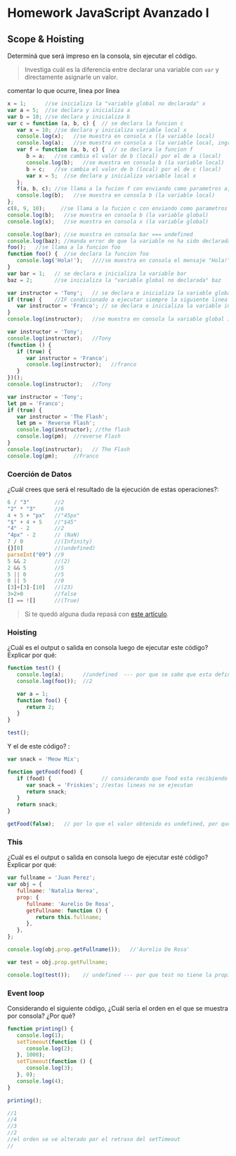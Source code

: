 # Homework JavaScript Avanzado I

## Scope & Hoisting

Determiná que será impreso en la consola, sin ejecutar el código.

> Investiga cuál es la diferencia entre declarar una variable con `var` y directamente asignarle un valor.

<!-- 
Con la palabra clave var. Por ejemplo, var x = 42. Esta sintaxis se puede utilizar para declarar variables locales y globales, dependiendo del contexto de ejecución.

Con la palabra clave const o let. Por ejemplo, let y = 13. Esta sintaxis se puede utilizar para declarar una variable local con ámbito de bloque. (Ve el Ámbito de variables abajo.) 

También puedes simplemente asignar un valor a una variable. Por ejemplo, x = 42. Este formulario crea una variable global no declarada. También genera una advertencia estricta de JavaScript. Las variables globales no declaradas a menudo pueden provocar un comportamiento inesperado. Por lo tanto, se desaconseja utilizar variables globales no declaradas.
-->

comentar lo que ocurre, linea por linea


```javascript
x = 1;      //se inicializa la "variable global no declarada" x
var a = 5;  //se declara y inicializa a
var b = 10; //se declara y inicializa b
var c = function (a, b, c) {  // se declara la funcion c
   var x = 10; //se declara y inicializa variable local x
   console.log(x);   //se muestra en consola x (la variable local)
   console.log(a);   //se muestra en consola a (la variable local, ingresada por parametro)
   var f = function (a, b, c) {  // se declara la funcion f
      b = a;   //se cambia el valor de b (local) por el de a (local)
      console.log(b);   //se muestra en consola b (la variable local)
      b = c;   //se cambia el valor de b (local) por el de c (local)
      var x = 5;  //se declara y inicializa variable local x
   };
   f(a, b, c); //se llama a la fucion f con enviando como parametros a,b,c (variables locales)
   console.log(b);   //se muestra en consola b (la variable local)
};
c(8, 9, 10);     //se llama a la fucion c con enviando como parametros valores numericos
console.log(b);   //se muestra en consola b (la variable global)
console.log(x);   //se muestra en consola x (la variable global)
```

```javascript
console.log(bar); //se muestra en consola bar === undefined
console.log(baz); //manda error de que la variable no ha sido declarada
foo();   //se llama a la funcion foo
function foo() {  //se declara la funcion foo
   console.log('Hola!');   ////se muestra en consola el mensaje "Hola!"
}
var bar = 1;   // se declara e inicializa la variable bar
baz = 2;       //se inicializa la "variable global no declarada" baz
```

```javascript
var instructor = 'Tony';   // se declara e inicializa la variable global instructor
if (true) {    //IF condicionado a ejecutar siempre la siguiente linea
   var instructor = 'Franco'; // se declara e inicializa la variable instructor modificando el valor de la variable global
}
console.log(instructor);   //se muestra en consola la variable global instructor
```

```javascript
var instructor = 'Tony';   
console.log(instructor);   //Tony
(function () {
   if (true) {
      var instructor = 'Franco';
      console.log(instructor);   //franco
   }
})();
console.log(instructor);   //Tony
```

```javascript
var instructor = 'Tony';
let pm = 'Franco';
if (true) {
   var instructor = 'The Flash';
   let pm = 'Reverse Flash';
   console.log(instructor); //the flash
   console.log(pm);  //reverse Flash
}
console.log(instructor);   // The Flash
console.log(pm);     //Franco
```

### Coerción de Datos

¿Cuál crees que será el resultado de la ejecución de estas operaciones?:

```javascript
6 / "3"        //2
"2" * "3"      //6
4 + 5 + "px"   //"45px"
"$" + 4 + 5    //"$45"
"4" - 2        //2
"4px" - 2      // (NaN)
7 / 0          //(Infinity)
{}[0]          //(undefined)
parseInt("09") //9
5 && 2         //(2)
2 && 5         //5
5 || 0         //5
0 || 5         //0
[3]+[3]-[10]   //(23)
3>2>0          //false
[] == ![]      //(True)
```

> Si te quedó alguna duda repasá con [este artículo](http://javascript.info/tutorial/object-conversion).

### Hoisting

¿Cuál es el output o salida en consola luego de ejecutar este código? Explicar por qué:

```javascript
function test() {
   console.log(a);      //undefined  --- por que se sabe que esta definida, pero no se ejecuta el contenido, sino hasta que es llamada en la linea 124
   console.log(foo());  //2

   var a = 1;
   function foo() {
      return 2;
   }
}

test();
```

Y el de este código? :

```javascript
var snack = 'Meow Mix';

function getFood(food) {
   if (food) {                // considerando que food esta recibiendo false como parametro
      var snack = 'Friskies'; //estas lineas no se ejecutan
      return snack;
   }
   return snack;
}

getFood(false);   // por lo que el valor obtenido es undefined, por que la declaracion asciende 
```

### This

¿Cuál es el output o salida en consola luego de ejecutar esté código? Explicar por qué:

```javascript
var fullname = 'Juan Perez';
var obj = {
   fullname: 'Natalia Nerea',
   prop: {
      fullname: 'Aurelio De Rosa',
      getFullname: function () {
         return this.fullname;
      },
   },
};

console.log(obj.prop.getFullname());   //'Aurelio De Rosa'

var test = obj.prop.getFullname;    

console.log(test());    // undefined --- por que test no tiene la propiedad fullname
```

### Event loop

Considerando el siguiente código, ¿Cuál sería el orden en el que se muestra por consola? ¿Por qué?

```javascript
function printing() {
   console.log(1);
   setTimeout(function () {
      console.log(2);
   }, 1000);
   setTimeout(function () {
      console.log(3);
   }, 0);
   console.log(4);
}

printing();

//1
//4
//3
//2
//el orden se ve alterado por el retraso del setTimeout
//
```
